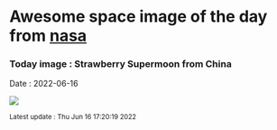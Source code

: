 
# Awesome space image of the day from [nasa](https://api.nasa.gov/)

### Today image : Strawberry Supermoon from China

Date : 2022-06-16


![](https://apod.nasa.gov/apod/image/2206/StrawberrySupermoonfromChina1024.jpg)

<small>Latest update : Thu Jun 16 17:20:19 2022</small>


